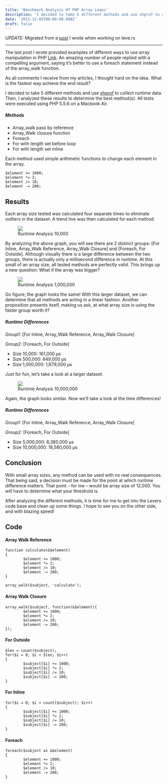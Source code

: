 ```yaml
---
title: 'Benchmark Analysis Of PHP Array Loops'
description: 'I decided to take 5 different methods and use xhprof to collect runtime data. Then, I analyzed these results to determine the best method(s).'
date: '2013-12-05T00:00:00.000Z'
draft: false
---
```


*UPDATE:* Migrated from a [post](https://web.archive.org/web/20140730180731/http://leve.rs:80/blog/benchmark-analysis-of-php-array-loops) I wrote when working on leve.rs

---

The last post I wrote provided examples of different ways to use array manipulation in PHP [Link](https://kernelcurry.com/blog/correct-array-manipulation-in-php/). An amazing number of people replied with a compelling argument, saying it’s better to use a foreach statement instead of the array_walk function.

As all comments I receive from my articles, I thought hard on the idea. What is the fastest way achieve the end result?

I decided to take 5 different methods and use [xhprof](http://pecl.php.net/package/xhprof) to collect runtime data. Then, I analyzed these results to determine the best method(s). All tests were executed using PHP 5.5.6 on a Macbook Air.

##### Methods

- Array_walk pass by reference
- Array_Walk closure function
- Foreach
- For with length set before loop
- For with length set inline

Each method used simple arithmetic functions to change each element in the array.

```
$element += 1000;
$element *= 2;
$element /= 10;
$element -= 200;
```

## Results
Each array size tested was calculated four separate times to eliminate outliers in the dataset. A trend line was then calculated for each method.

<figure>
    <img src="/img/blog/benchmark-analysis-of-php-array-loops/10000.png">
    <figcaption>Runtime Analysis 10,000</figcaption>
</figure>

By analyzing the above graph, you will see there are 2 distinct groups: [For Inline, Array_Walk Reference, Array_Walk Closure] and [Foreach, For Outside]. Although visually there is a large difference between the two groups, there is actually only a millisecond difference in runtime. At this small of an array size, all tested methods are perfectly valid. This brings up a new question: What if the array was bigger?

<figure>
    <img src="/img/blog/benchmark-analysis-of-php-array-loops/1000000.png">
    <figcaption>Runtime Analysis 1,000,000</figcaption>
</figure>

Go figure; the graph looks the same! With this larger dataset, we can determine that all methods are acting in a linear fashion. Another proposition presents itself, making us ask, at what array size is using the faster group worth it?

##### Runtime Differences

*Group1:* [For Inline, Array_Walk Reference, Array_Walk Closure]

*Group2:* [Foreach, For Outside]

- Size 10,000: 161,000 µs
- Size 500,000: 849,000 µs
- Size 1,000,000: 1,679,000 µs

Just for fun, let’s take a look at a larger dataset.

<figure>
    <img src="/img/blog/benchmark-analysis-of-php-array-loops/10000000.png">
    <figcaption>Runtime Analysis 10,000,000</figcaption>
</figure>

Again, the graph looks similar. Now we’ll take a look at the time differences!

##### Runtime Differences

*Group1:* [For Inline, Array_Walk Reference, Array_Walk Closure]

*Group2:* [Foreach, For Outside]

- Size 5,000,000: 8,380,000 µs
- Size 10,000,000: 18,580,000 µs

## Conclusion
With small array sizes, any method can be used with no real consequences. That being said, a decision must be made for the point at which runtime difference matters. That point – for me – would be array size of 12,000. You will have to determine what your threshold is.

After analyzing the different methods, it is time for me to get into the Levers code base and clean up some things. I hope to see you on the other side, and with blazing speed!

## Code
#### Array Walk Reference

```
function calculate(&$element)
{
        $element += 1000;
        $element *= 2;
        $element /= 10;
        $element -= 200;
}

array_walk($subject, 'calculate');
```

#### Array Walk Closure

```
array_walk($subject, function(&$element){
        $element += 1000;
        $element *= 2;
        $element /= 10;
        $element -= 200;
});
```

#### For Outside

```
$len = count($subject);
for($i = 0; $i < $len; $i++)
{
        $subject[$i] += 1000;
        $subject[$i] *= 2;
        $subject[$i] /= 10;
        $subject[$i] -= 200;
}
```

#### For Inline

```
for($i = 0; $i < count($subject); $i++)
{
        $subject[$i] += 1000;
        $subject[$i] *= 2;
        $subject[$i] /= 10;
        $subject[$i] -= 200;
}
```

#### Foreach

```
foreach($subject as &$element)
{
        $element += 1000;
        $element *= 2;
        $element /= 10;
        $element -= 200;
}
```
